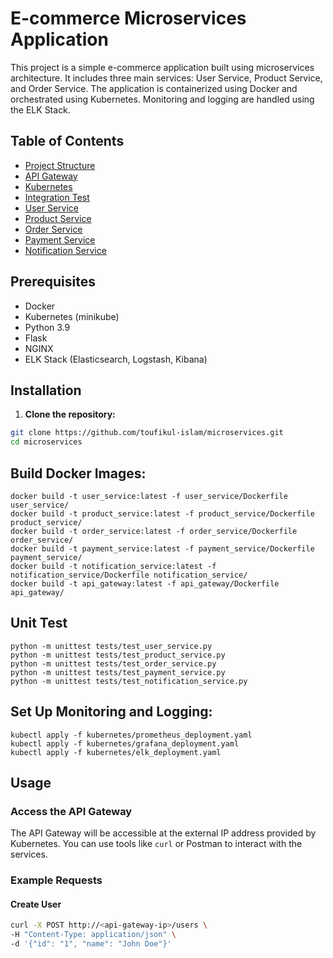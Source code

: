 # E-commerce Microservices Application

This project is a simple e-commerce application built using microservices architecture. It includes three main services: User Service, Product Service, and Order Service. The application is containerized using Docker and orchestrated using Kubernetes. Monitoring and logging are handled using the ELK Stack.

## Table of Contents

- [Project Structure](#project-structure)
- [API Gateway](#api-gateway)
- [Kubernetes](#kubernetes)
- [Integration Test](#integration-tests)
- [User Service](#user-service)
- [Product Service](#product-service)
- [Order Service](#order-service)
- [Payment Service](#payment-service)
- [Notification Service](#notification-service)


## Prerequisites

- Docker
- Kubernetes (minikube)
- Python 3.9
- Flask
- NGINX
- ELK Stack (Elasticsearch, Logstash, Kibana)

## Installation

1. **Clone the repository:**

```sh
git clone https://github.com/toufikul-islam/microservices.git
cd microservices
```
## Build Docker Images:
```
docker build -t user_service:latest -f user_service/Dockerfile user_service/
docker build -t product_service:latest -f product_service/Dockerfile product_service/
docker build -t order_service:latest -f order_service/Dockerfile order_service/
docker build -t payment_service:latest -f payment_service/Dockerfile payment_service/
docker build -t notification_service:latest -f notification_service/Dockerfile notification_service/
docker build -t api_gateway:latest -f api_gateway/Dockerfile api_gateway/
```

## Unit Test
```
python -m unittest tests/test_user_service.py
python -m unittest tests/test_product_service.py
python -m unittest tests/test_order_service.py
python -m unittest tests/test_payment_service.py
python -m unittest tests/test_notification_service.py
```


## Set Up Monitoring and Logging:
```
kubectl apply -f kubernetes/prometheus_deployment.yaml
kubectl apply -f kubernetes/grafana_deployment.yaml
kubectl apply -f kubernetes/elk_deployment.yaml
```

## Usage
### Access the API Gateway
The API Gateway will be accessible at the external IP address provided by Kubernetes. You can use tools like `curl` or Postman to interact with the services.
### Example Requests

#### Create User
```bash
curl -X POST http://<api-gateway-ip>/users \
-H "Content-Type: application/json" \
-d '{"id": "1", "name": "John Doe"}'
```

